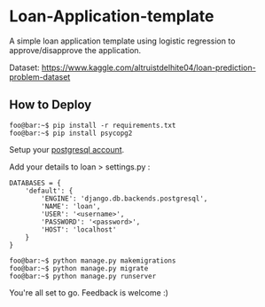 # Loan-Application-template
A simple loan application template using logistic regression to approve/disapprove the application.

Dataset: https://www.kaggle.com/altruistdelhite04/loan-prediction-problem-dataset

## How to Deploy
```console
foo@bar:~$ pip install -r requirements.txt
foo@bar:~$ pip install psycopg2
```
Setup your [postgresql account](https://pynative.com/python-postgresql-tutorial/#:~:text=Install%20Psycopg2%20using%20the%20pip%20command&text=This%20module%20is%20available%20on,pip%20command%20to%20install%20Psycopg2.&text=You%20can%20also%20install%20a%20specific%20version%20using%20the%20following%20command.).

Add your details to loan > settings.py :
```
DATABASES = {
    'default': {
        'ENGINE': 'django.db.backends.postgresql',
        'NAME': 'loan',
        'USER': '<username>',
        'PASSWORD': '<password>',
        'HOST': 'localhost'
    }
}
```
```console
foo@bar:~$ python manage.py makemigrations
foo@bar:~$ python manage.py migrate
foo@bar:~$ python manage.py runserver
```
You're all set to go. Feedback is welcome :)

